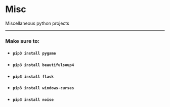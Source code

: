 # Misc
Miscellaneous python projects

---

### Make sure to:
- #### ``` pip3 install pygame ```
- #### ``` pip3 install beautifulsoup4 ```
- #### ``` pip3 install flask ```
- #### ``` pip3 install windows-curses ```
- #### ``` pip3 install noise ```
